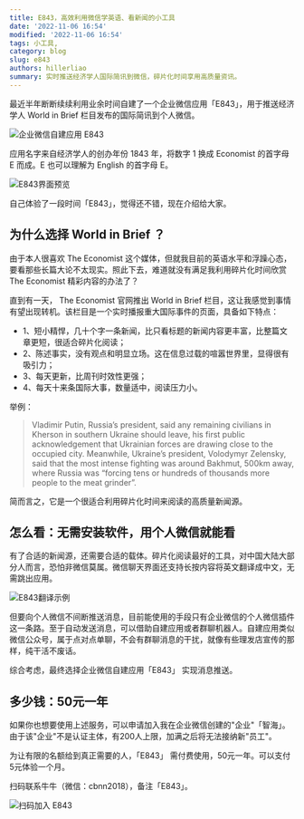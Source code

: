 ```yaml
---
title: E843，高效利用微信学英语、看新闻的小工具
date: '2022-11-06 16:54'
modified: '2022-11-06 16:54'
tags: 小工具,
category: blog
slug: e843
authors: hillerliao
summary: 实时推送经济学人国际简讯到微信，碎片化时间享用高质量资讯。
---
```


最近半年断断续续利用业余时间自建了一个企业微信应用「E843」，用于推送经济学人 World in Brief 栏目发布的国际简讯到个人微信。

![企业微信自建应用 E843](https://fastly.jsdelivr.net/gh/hillerliao/img@main/wecom_E843_profile.jpg)

应用名字来自经济学人的创办年份 1843 年，将数字 1 换成 Economist 的首字母 E 而成。E 也可以理解为 English 的首字母 E。

![E843界面预览](https://fastly.jsdelivr.net/gh/hillerliao/img@main/E843_preview.jpg)

自己体验了一段时间「E843」，觉得还不错，现在介绍给大家。

## 为什么选择 World in Brief ？

由于本人很喜欢 The Economist 这个媒体，但就我目前的英语水平和浮躁心态，要看那些长篇大论不太现实。照此下去，难道就没有满足我利用碎片化时间欣赏 The Economist 精彩内容的办法了？

直到有一天， The Economist 官网推出 World in Brief 栏目，这让我感觉到事情有望出现转机。该栏目是一个实时播报重大国际事件的页面，具备如下特点：

- 1、短小精悍，几十个字一条新闻，比只看标题的新闻内容更丰富，比整篇文章更短，很适合碎片化阅读；
- 2、陈述事实，没有观点和明显立场。这在信息过载的喧嚣世界里，显得很有吸引力；
- 3、每天更新，比周刊时效性更强；
- 4、每天十来条国际大事，数量适中，阅读压力小。

举例：  
> Vladimir Putin, Russia’s president, said any remaining civilians in Kherson in southern Ukraine should leave, his first public acknowledgement that Ukrainian forces are drawing close to the occupied city. Meanwhile, Ukraine’s president, Volodymyr Zelensky, said that the most intense fighting was around Bakhmut, 500km away, where Russia was “forcing tens or hundreds of thousands more people to the meat grinder”.  

简而言之，它是一个很适合利用碎片化时间来阅读的高质量新闻源。

## 怎么看：无需安装软件，用个人微信就能看

有了合适的新闻源，还需要合适的载体。碎片化阅读最好的工具，对中国大陆大部分人而言，恐怕非微信莫属。微信聊天界面还支持长按内容将英文翻译成中文，无需跳出应用。

![E843翻译示例](https://fastly.jsdelivr.net/gh/hillerliao/img@main/E843_translator.jpg)

但要向个人微信不间断推送消息，目前能使用的手段只有企业微信的个人微信插件这一条路。至于自动发送消息，可以借助自建应用或者群聊机器人。自建应用类似微信公众号，属于点对点单聊，不会有群聊消息的干扰，就像有些理发店宣传的那样，纯干活不废话。

综合考虑，最终选择企业微信自建应用「E843」 实现消息推送。

## 多少钱：50元一年

如果你也想要使用上述服务，可以申请加入我在企业微信创建的"企业"「智海」。由于该"企业"不是认证主体，有200人上限，加满之后将无法接纳新"员工"。

为让有限的名额给到真正需要的人，「E843」 需付费使用，50元一年。可以支付5元体验一个月。

扫码联系牛牛（微信：cbnn2018），备注「E843」。

![扫码加入 E843](https://fastly.jsdelivr.net/gh/hillerliao/img@main/wechat_cbnn_qrcode.jpg)